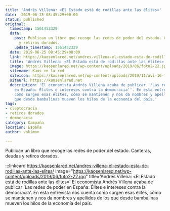 ```yaml
---
title: 'Andrés Villena: «El Estado está de rodillas ante las élites»'
date:  2019-06-25 08:45:29+00:00
status: published
original:
  timestamp: 1561452329
  data:
    post: Publican un libro que recoge las redes de poder del estado. Canteras, deudas
      y retiros dorados.
    update_timestamp: 1561452329
  date: 2019-06-25 08:45:29+00:00
  link: https://kaosenlared.net/andres-villena-el-estado-esta-de-rodillas-ante-las-elites/
  title: 'Andrés Villena: «El Estado está de rodillas ante las élites»'
  image: https://kaosenlared.net/wp-content/uploads/2019/06/foto2-22.jpg
  sitename: Kaos en la red
  siteicon: https://kaosenlared.net/wp-content/uploads/2019/11/avi-16-favicon.png
  siteurl: https://kaosenlared.net
  description: 'El economista Andrés Villena acaba de publicar ''Las redes de poder
    en España: Élites e intereses contra la democracia''. En esta entrevista nos cuenta
    cómo surgen esas élites, cómo se mantienen y nos da nombres y apellidos de los
    que desde bambalinas mueven los hilos de la economía del país.'
tags:
- cleptocracia
- retiros dorados
- democracia
category: Campaña
location: España
author: vokimon

---
```

Publican un libro que recoge las redes de poder del estado. Canteras, deudas y retiros dorados.

:::linkcard https://kaosenlared.net/andres-villena-el-estado-esta-de-rodillas-ante-las-elites/ image="https://kaosenlared.net/wp-content/uploads/2019/06/foto2-22.jpg" title='Andrés Villena: «El Estado está de rodillas ante las élites»'
    El economista Andrés Villena acaba de publicar 'Las redes de poder en España: Élites e intereses contra la democracia'. En esta entrevista nos cuenta cómo surgen esas élites, cómo se mantienen y nos da nombres y apellidos de los que desde bambalinas mueven los hilos de la economía del país.

